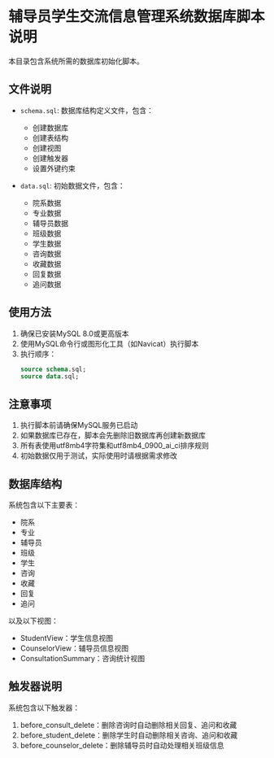 # 辅导员学生交流信息管理系统数据库脚本说明

本目录包含系统所需的数据库初始化脚本。

## 文件说明

- `schema.sql`: 数据库结构定义文件，包含：
  - 创建数据库
  - 创建表结构
  - 创建视图
  - 创建触发器
  - 设置外键约束

- `data.sql`: 初始数据文件，包含：
  - 院系数据
  - 专业数据
  - 辅导员数据
  - 班级数据
  - 学生数据
  - 咨询数据
  - 收藏数据
  - 回复数据
  - 追问数据

## 使用方法

1. 确保已安装MySQL 8.0或更高版本
2. 使用MySQL命令行或图形化工具（如Navicat）执行脚本
3. 执行顺序：
   ```sql
   source schema.sql;
   source data.sql;
   ```

## 注意事项

1. 执行脚本前请确保MySQL服务已启动
2. 如果数据库已存在，脚本会先删除旧数据库再创建新数据库
3. 所有表使用utf8mb4字符集和utf8mb4_0900_ai_ci排序规则
4. 初始数据仅用于测试，实际使用时请根据需求修改

## 数据库结构

系统包含以下主要表：
- 院系
- 专业
- 辅导员
- 班级
- 学生
- 咨询
- 收藏
- 回复
- 追问

以及以下视图：
- StudentView：学生信息视图
- CounselorView：辅导员信息视图
- ConsultationSummary：咨询统计视图

## 触发器说明

系统包含以下触发器：
1. before_consult_delete：删除咨询时自动删除相关回复、追问和收藏
2. before_student_delete：删除学生时自动删除相关咨询、追问和收藏
3. before_counselor_delete：删除辅导员时自动处理相关班级信息 